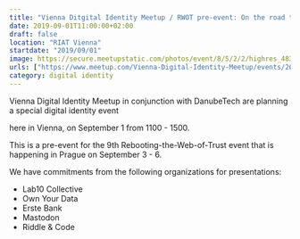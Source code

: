 ```yaml
---
title: "Vienna Ditgital Identity Meetup / RWOT pre-event: On the road to prague"
date: 2019-09-01T11:00:00+02:00
draft: false
location: "RIAT Vienna"
startdate: "2019/09/01"
image: https://secure.meetupstatic.com/photos/event/8/5/2/2/highres_483994082.jpeg
urls: ["https://www.meetup.com/Vienna-Digital-Identity-Meetup/events/262359964/"]
category: digital identity
---
```


Vienna Digital Identity Meetup in conjunction with DanubeTech are planning a special digital identity event 

here in Vienna, on September 1 from 1100 - 1500.

This is a pre-event for the 9th Rebooting-the-Web-of-Trust event that is happening in Prague on September 3 - 6.

We have commitments from the following organizations for presentations:

- Lab10 Collective
- Own Your Data
- Erste Bank
- Mastodon
- Riddle & Code

